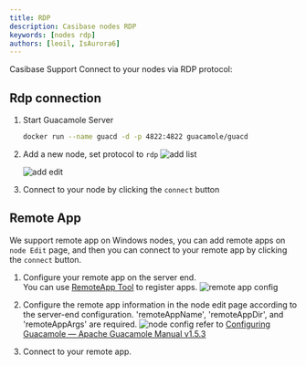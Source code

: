 ```yaml
---
title: RDP
description: Casibase nodes RDP
keywords: [nodes rdp]
authors: [leoil, IsAurora6]
---
```


Casibase Support Connect to your nodes via RDP protocol:

## Rdp connection

1. Start Guacamole Server

    ```bash
    docker run --name guacd -d -p 4822:4822 guacamole/guacd
    ```

2. Add a new node, set protocol to `rdp`
    ![add list](/img/node/node_list.png)

    ![add edit](/img/node/node_edit.png)

3. Connect to your node by clicking the `connect` button

## Remote App

We support remote app on Windows nodes, you can add remote apps on `node Edit` page, and then you can connect to your remote app by clicking the `connect` button.

1. Configure your remote app on the server end.  
   You can use [RemoteApp Tool](https://github.com/kimmknight/remoteapptool) to register apps.
   ![remote app config](/img/node/remote_app_config.png)

2. Configure the remote app information in the node edit page according to the server-end configuration.
    'remoteAppName', 'remoteAppDir', and 'remoteAppArgs' are required.
    ![node config](/img/node/Casibase_remote_app_config.png)
    refer to [Configuring Guacamole — Apache Guacamole Manual v1.5.3](https://guacamole.apache.org/doc/gug/configuring-guacamole.html#remoteapp)

3. Connect to your remote app.

